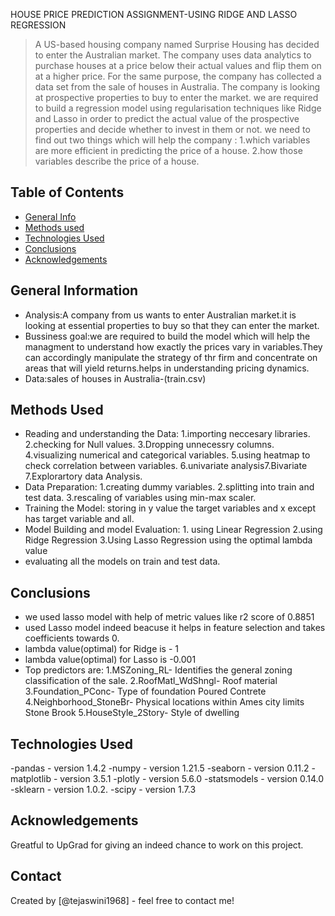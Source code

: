 HOUSE PRICE PREDICTION ASSIGNMENT-USING RIDGE AND LASSO REGRESSION
>A US-based housing company named Surprise Housing has decided to enter the Australian market. The company uses data analytics to purchase houses at a price below their actual values and flip them on at a higher price. For the same purpose, the company has collected a data set from the sale of houses in Australia. 
The company is looking at prospective properties to buy to enter the market. we  are required to build a regression model using regularisation techniques like Ridge and Lasso in order to predict the actual value of the prospective properties and decide whether to invest in them or not.
we need to find out two things which will help the company :
1.which variables are more efficient in predicting the price of a house.
2.how those variables describe the price of a house.


## Table of Contents
* [General Info](#general-information)
* [Methods used](#methods-used)
* [Technologies Used](#technologies-used)
* [Conclusions](#conclusions)
* [Acknowledgements](#acknowledgements)


## General Information
- Analysis:A company from us wants to enter  Australian market.it is looking at essential properties to buy so that they can enter the market.
- Bussiness goal:we are required to build the model which will help the managment to understand how exactly the prices vary in variables.They can accordingly manipulate
the strategy of thr firm and concentrate on areas that will yield returns.helps in understanding pricing dynamics.
- Data:sales of houses in Australia-(train.csv)


## Methods Used
- Reading and understanding the Data: 1.importing neccesary libraries. 2.checking for Null values. 3.Dropping unnecessry columns. 4.visualizing numerical and      categorical variables. 5.using heatmap to check correlation between variables. 6.univariate analysis7.Bivariate 7.Explorartory data Analysis.
- Data Preparation: 1.creating dummy variables. 2.splitting into train and test data. 3.rescaling of variables using min-max scaler. 
- Training the Model: storing in y value  the target variables  and x except has target variable and all.
- Model Building and model Evaluation: 1. using Linear Regression 2.using Ridge Regression 3.Using Lasso Regression using the optimal lambda value 
- evaluating all the models on train and test data.


## Conclusions
- we used lasso model with help of metric values like r2 score of 0.8851
- used Lasso model indeed beacuse it helps in feature selection and takes coefficients towards 0.
- lambda value(optimal) for Ridge is - 1
- lambda value(optimal) for Lasso is -0.001
- Top predictors are:
1.MSZoning_RL- Identifies the general zoning classification of the sale.
2.RoofMatl_WdShngl- Roof material
3.Foundation_PConc- Type of foundation Poured Contrete	
4.Neighborhood_StoneBr- Physical locations within Ames city limits Stone Brook
5.HouseStyle_2Story- Style of dwelling


## Technologies Used
-pandas - version 1.4.2
-numpy - version 1.21.5
-seaborn - version 0.11.2
-matplotlib - version 3.5.1
-plotly - version 5.6.0
-statsmodels - version 0.14.0
-sklearn - version 1.0.2.
-scipy - version 1.7.3

## Acknowledgements
Greatful to UpGrad for giving an indeed chance to work on this project.


## Contact
Created by [@tejaswini1968] - feel free to contact me!


